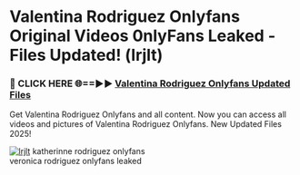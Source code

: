 # Valentina Rodriguez Onlyfans Original Videos 0nlyFans Leaked - Files Updated! (lrjlt)

<h3>🔴 CLICK HERE 🌐==►► <a href="https://tinyurl.com/3hn5wdd3" rel="nofollow">Valentina Rodriguez Onlyfans Updated Files</a></h3>

Get Valentina Rodriguez Onlyfans and all content. Now you can access all videos and pictures of Valentina Rodriguez Onlyfans. New Updated Files 2025!

[![lrjlt](https://i.imgur.com/4HnBqBT.gif)](https://tinyurl.com/3hn5wdd3)
katherinne rodriguez onlyfans<br>
veronica rodriguez onlyfans leaked